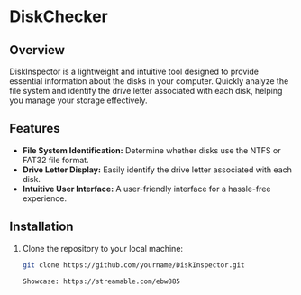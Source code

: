 # DiskChecker

## Overview

DiskInspector is a lightweight and intuitive tool designed to provide essential information about the disks in your computer. Quickly analyze the file system and identify the drive letter associated with each disk, helping you manage your storage effectively.

## Features

- **File System Identification:** Determine whether disks use the NTFS or FAT32 file format.
- **Drive Letter Display:** Easily identify the drive letter associated with each disk.
- **Intuitive User Interface:** A user-friendly interface for a hassle-free experience.

## Installation

1. Clone the repository to your local machine:

   ```bash
   git clone https://github.com/yourname/DiskInspector.git

   Showcase: https://streamable.com/ebw885
